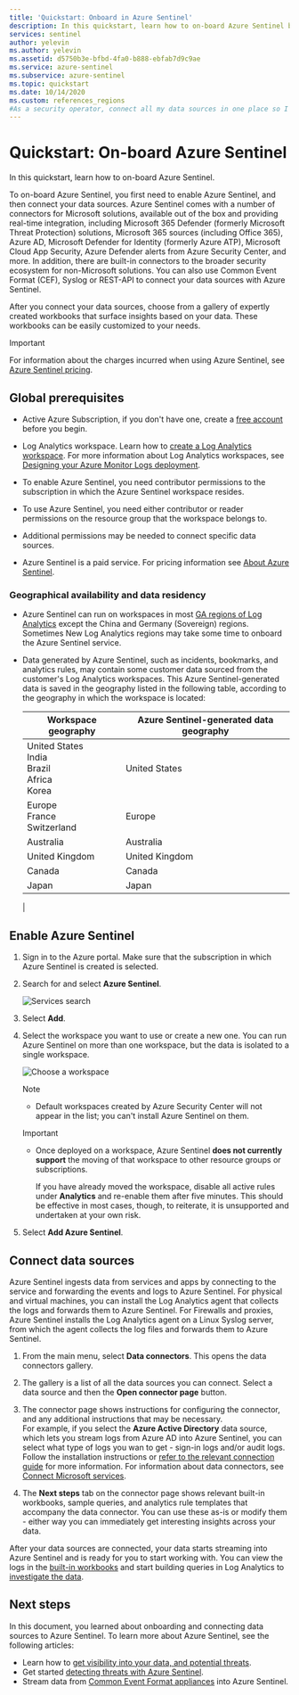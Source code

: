 ```yaml
---
title: 'Quickstart: Onboard in Azure Sentinel'
description: In this quickstart, learn how to on-board Azure Sentinel by first enabling it, and then connecting data sources.
services: sentinel
author: yelevin
ms.author: yelevin
ms.assetid: d5750b3e-bfbd-4fa0-b888-ebfab7d9c9ae
ms.service: azure-sentinel
ms.subservice: azure-sentinel
ms.topic: quickstart
ms.date: 10/14/2020
ms.custom: references_regions
#As a security operator, connect all my data sources in one place so I can monitor and protect my environment
---
```

# Quickstart: On-board Azure Sentinel

In this quickstart, learn how to on-board Azure Sentinel. 

To on-board Azure Sentinel, you first need to enable Azure Sentinel, and then connect your data sources. Azure Sentinel comes with a number of connectors for Microsoft solutions, available out of the box and providing real-time integration, including Microsoft 365 Defender (formerly Microsoft Threat Protection) solutions, Microsoft 365 sources (including Office 365), Azure AD, Microsoft Defender for Identity (formerly Azure ATP), Microsoft Cloud App Security, Azure Defender alerts from Azure Security Center, and more. In addition, there are built-in connectors to the broader security ecosystem for non-Microsoft solutions. You can also use Common Event Format (CEF), Syslog or REST-API to connect your data sources with Azure Sentinel. 

After you connect your data sources, choose from a gallery of expertly created workbooks that surface insights based on your data. These workbooks can be easily customized to your needs.

>[!IMPORTANT] 
> For information about the charges incurred when using Azure Sentinel, see [Azure Sentinel pricing](https://azure.microsoft.com/pricing/details/azure-sentinel/).

## Global prerequisites

- Active Azure Subscription, if you don't have one, create a [free account](https://azure.microsoft.com/free/?WT.mc_id=A261C142F) before you begin.

- Log Analytics workspace. Learn how to [create a Log Analytics workspace](../azure-monitor/learn/quick-create-workspace.md). For more information about Log Analytics workspaces, see [Designing your Azure Monitor Logs deployment](../azure-monitor/platform/design-logs-deployment.md).

- To enable Azure Sentinel, you need contributor permissions to the subscription in which the Azure Sentinel workspace resides. 
- To use Azure Sentinel, you need either contributor or reader permissions on the resource group that the workspace belongs to.
- Additional permissions may be needed to connect specific data sources.
- Azure Sentinel is a paid service. For pricing information see [About Azure Sentinel](https://go.microsoft.com/fwlink/?linkid=2104058).

### Geographical availability and data residency

- Azure Sentinel can run on workspaces in most [GA regions of Log Analytics](https://azure.microsoft.com/global-infrastructure/services/?products=monitor) except the China and Germany (Sovereign) regions. Sometimes New Log Analytics regions may take some time to onboard the Azure Sentinel service. 

- Data generated by Azure Sentinel, such as incidents, bookmarks, and analytics rules, may contain some customer data sourced from the customer's Log Analytics workspaces. This Azure Sentinel-generated data is saved in the geography listed in the following table, according to the geography in which the workspace is located:

    | Workspace geography | Azure Sentinel-generated data geography |
    | --- | --- |
    | United States<br>India<br>Brazil<br>Africa<br>Korea | United States |
    | Europe<br>France<br>Switzerland | Europe |
    | Australia | Australia |
    | United Kingdom | United Kingdom |
    | Canada | Canada |
    | Japan | Japan |
    |

## Enable Azure Sentinel <a name="enable"></a>

1. Sign in to the Azure portal. Make sure that the subscription in which Azure Sentinel is created is selected.

1. Search for and select **Azure Sentinel**.

   ![Services search](./media/quickstart-onboard/search-product.png)

1. Select **Add**.

1. Select the workspace you want to use or create a new one. You can run Azure Sentinel on more than one workspace, but the data is isolated to a single workspace.

   ![Choose a workspace](./media/quickstart-onboard/choose-workspace.png)

   >[!NOTE] 
   > - Default workspaces created by Azure Security Center will not appear in the list; you can't install Azure Sentinel on them.
   >

   >[!IMPORTANT]
   >
   > - Once deployed on a workspace, Azure Sentinel **does not currently support** the moving of that workspace to other resource groups or subscriptions. 
   >
   >   If you have already moved the workspace, disable all active rules under **Analytics** and re-enable them after five minutes. This should be effective in most cases, though, to reiterate, it is unsupported and undertaken at your own risk.

1. Select **Add Azure Sentinel**.

## Connect data sources

Azure Sentinel ingests data from services and apps by connecting to the service and forwarding the events and logs to Azure Sentinel. For physical and virtual machines, you can install the Log Analytics agent that collects the logs and forwards them to Azure Sentinel. For Firewalls and proxies, Azure Sentinel installs the Log Analytics agent on a Linux Syslog server, from which the agent collects the log files and forwards them to Azure Sentinel. 
 
1. From the main menu, select **Data connectors**. This opens the data connectors gallery.

1. The gallery is a list of all the data sources you can connect. Select a data source and then the **Open connector page** button.

1. The connector page shows instructions for configuring the connector, and any additional instructions that may be necessary.<br>
For example, if you select the **Azure Active Directory** data source, which lets you stream logs from Azure AD into Azure Sentinel, you can select what type of logs you wan to get - sign-in logs and/or audit logs. <br> Follow the installation instructions or [refer to the relevant connection guide](connect-data-sources.md) for more information. For information about data connectors, see [Connect Microsoft services](connect-data-sources.md).

1. The **Next steps** tab on the connector page shows relevant built-in workbooks, sample queries, and analytics rule templates that accompany the data connector. You can use these as-is or modify them - either way you can immediately get interesting insights across your data. <br>

After your data sources are connected, your data starts streaming into Azure Sentinel and is ready for you to start working with. You can view the logs in the [built-in workbooks](quickstart-get-visibility.md) and start building queries in Log Analytics to [investigate the data](tutorial-investigate-cases.md).

## Next steps
In this document, you learned about onboarding and connecting data sources to Azure Sentinel. To learn more about Azure Sentinel, see the following articles:
- Learn how to [get visibility into your data, and potential threats](quickstart-get-visibility.md).
- Get started [detecting threats with Azure Sentinel](tutorial-detect-threats-built-in.md).
- Stream data from [Common Event Format appliances](connect-common-event-format.md) into Azure Sentinel.
